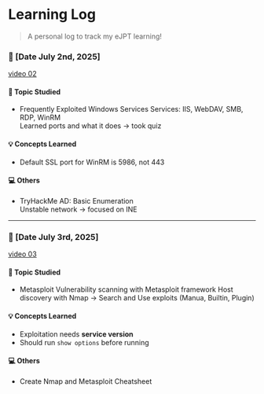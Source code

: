 # Learning Log
> A personal log to track my eJPT learning!

### 📆 [Date July 2nd, 2025]
[video 02](https://github.com/itr-a/eJTP-Learning/blob/4bdf44c48403ecf2a50b717e968800fb1665f29d/INE-courses/Assessment%20Methodologies%3A%20Vulnerability%20Assessment/Lesson-01/video-02.md)
#### 📖 Topic Studied
- Frequently Exploited Windows Services
Services: IIS, WebDAV, SMB, RDP, WinRM  
Learned ports and what it does -> took quiz
#### 💡 Concepts Learned
- Default SSL port for WinRM is 5986, not 443

#### 💻 Others
- TryHackMe AD: Basic Enumeration  
  Unstable network -> focused on INE

---

### 📆 [Date July 3rd, 2025]
[video 03](https://github.com/itr-a/eJTP-Learning/blob/ba561a7ce07441cfb93797c299545e285e4a1692/INE-courses/Assessment%20Methodologies%3A%20Vulnerability%20Assessment/Lesson-01/video-03.md)
#### 📖 Topic Studied
- Metasploit
  Vulnerability scanning with Metasploit framework
  Host discovery with Nmap -> Search and Use exploits (Manua, Builtin, Plugin)
#### 💡 Concepts Learned
- Exploitation needs **service version**
- Should run `show options` before running

#### 💻 Others
- Create Nmap and Metasploit Cheatsheet
